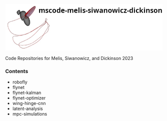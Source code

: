![header](images/mscode_header.png)

Code Repositories for Melis, Siwanowicz, and Dickinson 2023

### Contents

* robofly
* flynet
* flynet-kalman
* flynet-optimizer
* wing-hinge-cnn
* latent-analysis
* mpc-simulations
